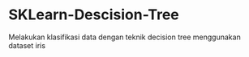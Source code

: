 # SKLearn-Descision-Tree
Melakukan klasifikasi data dengan teknik decision tree menggunakan dataset iris
